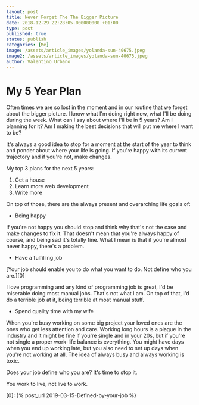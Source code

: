 ```yaml
---
layout: post
title: Never Forget The The Bigger Picture
date: 2018-12-29 22:28:05.000000000 +01:00
type: post
published: true
status: publish
categories: [Me]
image: /assets/article_images/yolanda-sun-40675.jpeg
image2: /assets/article_images/yolanda-sun-40675.jpeg
author: Valentino Urbano
---
```


# My 5 Year Plan

Often times we are so lost in the moment and in our routine that we forget about the bigger picture. I know what I'm doing right now, what I'll be doing during the week. What can I say about where I'll be in 5 years? Am I planning for it? Am I making the best decisions that will put me where I want to be?

It's always a good idea to stop for a moment at the start of the year to think and ponder about where your life is going. If you're happy with its current trajectory and if you're not, make changes.

My top 3 plans for the next 5 years:

1. Get a house
2. Learn more web development
3. Write more

On top of those, there are the always present and overarching life goals of:

- Being happy

If you're not happy you should stop and think why that's not the case and make changes to fix it. That doesn't mean that you're always happy of course, and being sad it's totally fine. What I mean is that if you're almost never happy, there's a problem.

- Have a fulfilling job

[Your job should enable you to do what you want to do. Not define who you are.][0]

I love programming and any kind of programming job is great, I'd be miserable doing most manual jobs. That's not what I am. On top of that, I'd do a terrible job at it, being terrible at most manual stuff.

- Spend quality time with my wife

When you're busy working on some big project your loved ones are the ones who get less attention and care. Working long hours is a plague in the industry and it might be fine if you're single and in your 20s, but if you're not single a proper work-life balance is everything. You might have days when you end up working late, but you also need to set up days when you're not working at all. The idea of always busy and always working is toxic.

Does your job define who you are? It's time to stop it.

You work to live, not live to work.

[0]: {% post_url 2019-03-15-Defined-by-your-job %}
